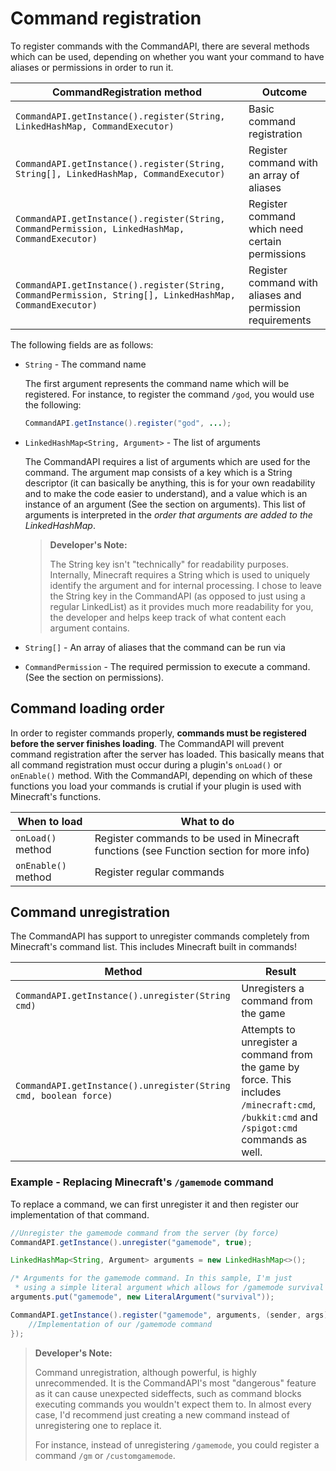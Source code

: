 # Command registration

To register commands with the CommandAPI, there are several methods which can be used, depending on whether you want your command to have aliases or permissions in order to run it.

| CommandRegistration method                                   | Outcome                                                   |
| ------------------------------------------------------------ | --------------------------------------------------------- |
| `CommandAPI.getInstance().register(String, LinkedHashMap, CommandExecutor)` | Basic command registration                                |
| `CommandAPI.getInstance().register(String, String[], LinkedHashMap, CommandExecutor)` | Register command with an array of aliases                 |
| `CommandAPI.getInstance().register(String, CommandPermission, LinkedHashMap, CommandExecutor)` | Register command which need certain permissions           |
| `CommandAPI.getInstance().register(String, CommandPermission, String[], LinkedHashMap, CommandExecutor)` | Register command with aliases and permission requirements |

The following fields are as follows:

* `String` - The command name
  
  The first argument represents the command name which will be registered. For instance, to register the command `/god`, you would use the following:
  
  ```java
  CommandAPI.getInstance().register("god", ...);
  ```
* `LinkedHashMap<String, Argument>` - The list of arguments 

  The CommandAPI requires a list of arguments which are used for the command. The argument map consists of a key which is a String descriptor (it can basically be anything, this is for your own readability and to make the code easier to understand), and a value which is an instance of an argument (See the section on arguments). This list of arguments is interpreted in the _order that arguments are added to the LinkedHashMap_.
  
  > **Developer's Note:**
  >
  > The String key isn't "technically" for readability purposes. Internally, Minecraft requires a String which is used to uniquely identify the argument and for internal processing. I chose to leave the String key in the CommandAPI (as opposed to just using a regular LinkedList) as it provides much more readability for you, the developer and helps keep track of what content each argument contains.

* `String[]` - An array of aliases that the command can be run via 
* `CommandPermission` - The required permission to execute a command. (See the section on permissions).

## Command loading order

In order to register commands properly, **commands must be registered before the server finishes loading**. The CommandAPI will prevent command registration after the server has loaded. This basically means that all command registration must occur during a plugin's `onLoad()` or `onEnable()` method. With the CommandAPI, depending on which of these functions you load your commands is crutial if your plugin is used with Minecraft's functions.

| When to load        | What to do                                                                               |
| ------------------- | ---------------------------------------------------------------------------------------- |
| `onLoad()` method   | Register commands to be used in Minecraft functions (see Function section for more info) |
| `onEnable()` method | Register regular commands                                                                |

## Command unregistration

The CommandAPI has support to unregister commands completely from Minecraft's command list. This includes Minecraft built in commands!

| Method                                                       | Result                                                       |
| ------------------------------------------------------------ | ------------------------------------------------------------ |
| `CommandAPI.getInstance().unregister(String cmd)`            | Unregisters a command from the game                          |
| `CommandAPI.getInstance().unregister(String cmd, boolean force)` | Attempts to unregister a command from the game by force. This includes `/minecraft:cmd`, `/bukkit:cmd` and `/spigot:cmd` commands as well. |

### Example - Replacing Minecraft's `/gamemode` command

To replace a command, we can first unregister it and then register our implementation of that command.

```java
//Unregister the gamemode command from the server (by force)
CommandAPI.getInstance().unregister("gamemode", true);

LinkedHashMap<String, Argument> arguments = new LinkedHashMap<>();

/* Arguments for the gamemode command. In this sample, I'm just 
 * using a simple literal argument which allows for /gamemode survival */
arguments.put("gamemode", new LiteralArgument("survival"));

CommandAPI.getInstance().register("gamemode", arguments, (sender, args) -> {
	//Implementation of our /gamemode command
});
```

> **Developer's Note:**
>
> Command unregistration, although powerful, is highly unrecommended. It is the CommandAPI's most "dangerous" feature as it can cause unexpected sideffects, such as command blocks executing commands you wouldn't expect them to. In almost every case, I'd recommend just creating a new command instead of unregistering one to replace it.
>
> For instance, instead of unregistering `/gamemode`, you could register a command `/gm` or `/customgamemode`.
